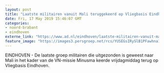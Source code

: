 ```yaml
---
layout: post
title: "Laatste militairen vanuit Mali teruggekeerd op Vliegbasis Eindhoven"
date: Fri, 17 May 2019 15:46:07 GMT
categories: 
- noord-brabant 
- eindhoven 
externe_link: "https://www.ad.nl/eindhoven/laatste-militairen-vanuit-mali-teruggekeerd-op-vliegbasis-eindhoven~a7376f11/"
feature_image: "https://images3.persgroep.net/rcs/YUSEGsIRySlB1PFawhna1qFHhsA/diocontent/148616732/_fitwidth/400/?appId=21791a8992982cd8da851550a453bd7f&quality=0.7"
---
```


EINDHOVEN - De laatste groep militairen die uitgezonden is geweest naar Mali in het kader van de VN-missie Minusma keerde vrijdagmiddag terug op Vliegbasis Eindhoven.
